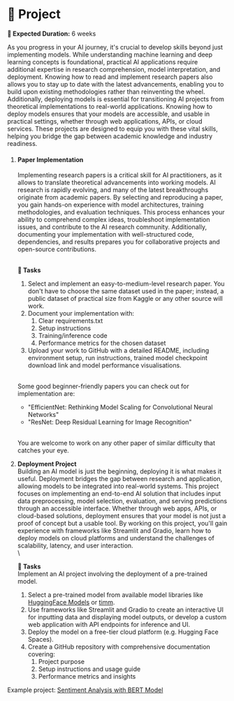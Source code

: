 # 🚀 Project

**📅 Expected Duration:** 6 weeks

As you progress in your AI journey, it's crucial to develop skills beyond just implementing models. While understanding machine learning and deep learning concepts is foundational, practical AI applications require additional expertise in research comprehension, model interpretation, and deployment. Knowing how to read and implement research papers also allows you to stay up to date with the latest advancements, enabling you to build upon existing methodologies rather than reinventing the wheel. Additionally, deploying models is essential for transitioning AI projects from theoretical implementations to real-world applications. Knowing how to deploy models ensures that your models are accessible, and usable in practical settings, whether through web applications, APIs, or cloud services. These projects are designed to equip you with these vital skills, helping you bridge the gap between academic knowledge and industry readiness.

1.  #### **Paper Implementation**

    Implementing research papers is a critical skill for AI practitioners, as it allows to translate theoretical advancements into working models. AI research is rapidly evolving, and many of the latest breakthroughs originate from academic papers. By selecting and reproducing a paper, you gain hands-on experience with model architectures, training methodologies, and evaluation techniques. This process enhances your ability to comprehend complex ideas, troubleshoot implementation issues, and contribute to the AI research community. Additionally, documenting your implementation with well-structured code, dependencies, and results prepares you for collaborative projects and open-source contributions.

    \
    **📌 Tasks**

    1. Select and implement an easy-to-medium-level research paper. You don't have to choose the same dataset used in the paper; instead, a public dataset of practical size from Kaggle or any other source will work.
    2. Document your implementation with:
       1. Clear requirements.txt
       2. Setup instructions
       3. Training/inference code
       4. Performance metrics for the chosen dataset
    3. Upload your work to GitHub with a detailed README, including environment setup, run instructions, trained model checkpoint download link and model performance visualisations.

    \
    Some good beginner-friendly papers you can check out for implementation are:

    * "EfficientNet: Rethinking Model Scaling for Convolutional Neural Networks"
    * "ResNet: Deep Residual Learning for Image Recognition"

    \
    You are welcome to work on any other paper of similar difficulty that catches your eye.



1.  **Deployment Project**\
    Building an AI model is just the beginning, deploying it is what makes it useful. Deployment bridges the gap between research and application, allowing models to be integrated into real-world systems. This project focuses on implementing an end-to-end AI solution that includes input data preprocessing, model selection, evaluation, and serving predictions through an accessible interface. Whether through web apps, APIs, or cloud-based solutions, deployment ensures that your model is not just a proof of concept but a usable tool. By working on this project, you'll gain experience with frameworks like Streamlit and Gradio, learn how to deploy models on cloud platforms and understand the challenges of scalability, latency, and user interaction.\
    \


    **📌 Tasks**\
    Implement an AI project involving the deployment of a pre-trained model.

    1. Select a pre-trained model from available model libraries like [HuggingFace Models](https://huggingface.co/models) or [timm](https://huggingface.co/docs/timm/index).
    2. Use frameworks like Streamlit and Gradio to create an interactive UI for inputting data and displaying model outputs, or develop a custom web application with API endpoints for inference and UI.
    3. Deploy the model on a free-tier cloud platform (e.g. Hugging Face Spaces).
    4. Create a GitHub repository with comprehensive documentation covering:
       1. Project purpose
       2. Setup instructions and usage guide
       3. Performance metrics and insights

Example project: [Sentiment Analysis with BERT Model](https://github.com/abdeLKabir-56/Sentiment-Analysis-with-Transformers)
